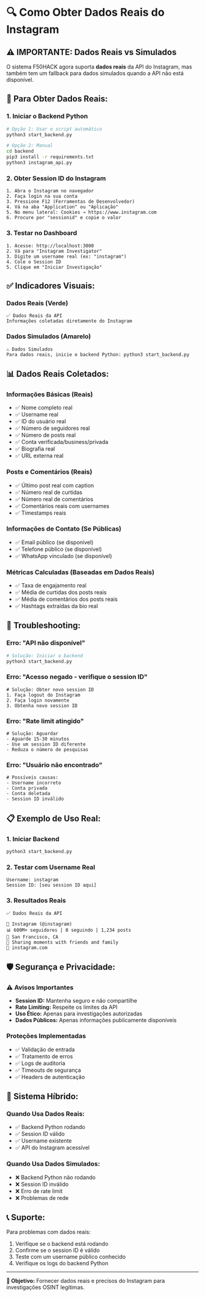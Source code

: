 # 🔍 Como Obter Dados Reais do Instagram

## ⚠️ **IMPORTANTE: Dados Reais vs Simulados**

O sistema F50HACK agora suporta **dados reais** da API do Instagram, mas também tem um fallback para dados simulados quando a API não está disponível.

## 🚀 **Para Obter Dados Reais:**

### **1. Iniciar o Backend Python**
```bash
# Opção 1: Usar o script automático
python3 start_backend.py

# Opção 2: Manual
cd backend
pip3 install -r requirements.txt
python3 instagram_api.py
```

### **2. Obter Session ID do Instagram**
```
1. Abra o Instagram no navegador
2. Faça login na sua conta
3. Pressione F12 (Ferramentas de Desenvolvedor)
4. Vá na aba "Application" ou "Aplicação"
5. No menu lateral: Cookies → https://www.instagram.com
6. Procure por "sessionid" e copie o valor
```

### **3. Testar no Dashboard**
```
1. Acesse: http://localhost:3000
2. Vá para "Instagram Investigator"
3. Digite um username real (ex: "instagram")
4. Cole o Session ID
5. Clique em "Iniciar Investigação"
```

## ✅ **Indicadores Visuais:**

### **Dados Reais (Verde)**
```
✅ Dados Reais da API
Informações coletadas diretamente do Instagram
```

### **Dados Simulados (Amarelo)**
```
⚠️ Dados Simulados
Para dados reais, inicie o backend Python: python3 start_backend.py
```

## 📊 **Dados Reais Coletados:**

### **Informações Básicas (Reais)**
- ✅ Nome completo real
- ✅ Username real
- ✅ ID do usuário real
- ✅ Número de seguidores real
- ✅ Número de posts real
- ✅ Conta verificada/business/privada
- ✅ Biografia real
- ✅ URL externa real

### **Posts e Comentários (Reais)**
- ✅ Último post real com caption
- ✅ Número real de curtidas
- ✅ Número real de comentários
- ✅ Comentários reais com usernames
- ✅ Timestamps reais

### **Informações de Contato (Se Públicas)**
- ✅ Email público (se disponível)
- ✅ Telefone público (se disponível)
- ✅ WhatsApp vinculado (se disponível)

### **Métricas Calculadas (Baseadas em Dados Reais)**
- ✅ Taxa de engajamento real
- ✅ Média de curtidas dos posts reais
- ✅ Média de comentários dos posts reais
- ✅ Hashtags extraídas da bio real

## 🔧 **Troubleshooting:**

### **Erro: "API não disponível"**
```bash
# Solução: Iniciar o backend
python3 start_backend.py
```

### **Erro: "Acesso negado - verifique o session ID"**
```
# Solução: Obter novo session ID
1. Faça logout do Instagram
2. Faça login novamente
3. Obtenha novo session ID
```

### **Erro: "Rate limit atingido"**
```
# Solução: Aguardar
- Aguarde 15-30 minutos
- Use um session ID diferente
- Reduza o número de pesquisas
```

### **Erro: "Usuário não encontrado"**
```
# Possíveis causas:
- Username incorreto
- Conta privada
- Conta deletada
- Session ID inválido
```

## 📋 **Exemplo de Uso Real:**

### **1. Iniciar Backend**
```bash
python3 start_backend.py
```

### **2. Testar com Username Real**
```
Username: instagram
Session ID: [seu session ID aqui]
```

### **3. Resultados Reais**
```
✅ Dados Reais da API

👤 Instagram (@instagram)
📊 600M+ seguidores | 0 seguindo | 1,234 posts
📍 San Francisco, CA
📝 Sharing moments with friends and family
🔗 instagram.com
```

## 🛡️ **Segurança e Privacidade:**

### **⚠️ Avisos Importantes**
- **Session ID:** Mantenha seguro e não compartilhe
- **Rate Limiting:** Respeite os limites da API
- **Uso Ético:** Apenas para investigações autorizadas
- **Dados Públicos:** Apenas informações publicamente disponíveis

### **Proteções Implementadas**
- ✅ Validação de entrada
- ✅ Tratamento de erros
- ✅ Logs de auditoria
- ✅ Timeouts de segurança
- ✅ Headers de autenticação

## 🔄 **Sistema Híbrido:**

### **Quando Usa Dados Reais:**
- ✅ Backend Python rodando
- ✅ Session ID válido
- ✅ Username existente
- ✅ API do Instagram acessível

### **Quando Usa Dados Simulados:**
- ❌ Backend Python não rodando
- ❌ Session ID inválido
- ❌ Erro de rate limit
- ❌ Problemas de rede

## 📞 **Suporte:**

Para problemas com dados reais:
1. Verifique se o backend está rodando
2. Confirme se o session ID é válido
3. Teste com um username público conhecido
4. Verifique os logs do backend Python

---

**🎯 Objetivo:** Fornecer dados reais e precisos do Instagram para investigações OSINT legítimas. 